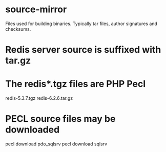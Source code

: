 # source-mirror
Files used for building binaries. Typically tar files, author signatures and checksums.
# Redis server source is suffixed with tar.gz
# The redis*.tgz files are PHP Pecl
redis-5.3.7.tgz redis-6.2.6.tar.gz

# PECL source files may be downloaded
pecl download pdo_sqlsrv
pecl download sqlsrv
